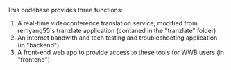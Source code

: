This codebase provides three functions:
1. A real-time videoconference translation service, modified from remyang55's tranzlate application (contaned in the "tranzlate" folder)
2. An internet bandwith and tech testing and troubleshooting application (in "backend")
3. A front-end web app to provide access to these tools for WWB users (in "frontend")
 
